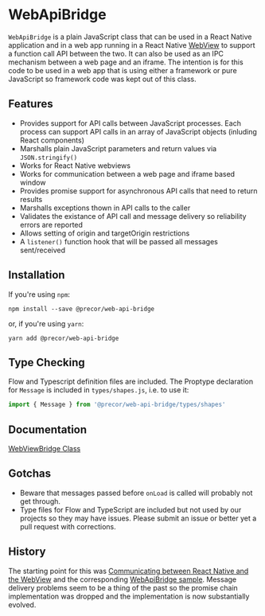 # WebApiBridge

`WebApiBridge` is a plain JavaScript class that can be used in a React Native application and in a web app running in a React Native [WebView](https://facebook.github.io/react-native/docs/webview.html) to support a function call API between the two. It can also be used as an IPC mechanism between a web page and an iframe. The intention is for this code to be used in a web app that is using either a framework or pure JavaScript so framework code was kept out of this class.

## Features

* Provides support for API calls between JavaScript processes. Each process can support API calls in an array of JavaScript objects (inluding React components)
* Marshalls plain JavaScript parameters and return values via `JSON.stringify()`
* Works for React Native webviews
* Works for communication between a web page and iframe based window
* Provides promise support for asynchronous API calls that need to return results
* Marshalls exceptions thown in API calls to the caller
* Validates the existance of API call and message delivery so reliability errors are reported
* Allows setting of origin and targetOrigin restrictions
* A `listener()` function hook that will be passed all messages sent/received

## Installation

If you're using `npm`:

```console
npm install --save @precor/web-api-bridge
```

or, if you're using `yarn`:

```console
yarn add @precor/web-api-bridge
```

## Type Checking

Flow and Typescript definition files are included. The Proptype declaration for `Message` is included in `types/shapes.js`, i.e. to use it:

```javascript
import { Message } from '@precor/web-api-bridge/types/shapes'
```

## Documentation

[WebViewBridge Class](https://github.com/precor/web-api-bridge/blob/master/docs/WEBVIEWBRIDGE.md)

## Gotchas

* Beware that messages passed before `onLoad` is called will probably not get through.
* Type files for Flow and TypeScript are included but not used by our projects so they may have issues. Please submit an issue or better yet a pull request with corrections.

## History

The starting point for this was [Communicating between React Native and the WebView](https://medium.com/capriza-engineering/communicating-between-react-native-and-the-webview-ac14b8b8b91a) and the corresponding [WebApiBridge sample](https://gist.github.com/blankg/d5537a458b55b9d15cb4fd78258ad840). Message delivery problems seem to be a thing of the past so the promise chain implementation was dropped and the implementation is now substantially evolved.
